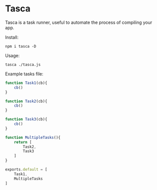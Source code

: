 # Tasca

Tasca is a task runner, useful to automate the process of compiling your app.

Install:
```shell
npm i tasca -D
```

Usage:
```
tasca ./tasca.js
```

Example tasks file:

```ts
function Task1(cb){
	cb()
}

function Task2(cb){
	cb()
}

function Task3(cb){
	cb()
}

function MultipleTasks(){
	return [
		Task2,
		Task3
	]
}

exports.default = [
	Task1,
	MultipleTasks
]
```

